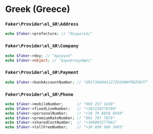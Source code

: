 # Greek (Greece)

### `Faker\Provider\el_GR\Address`

```php
echo $faker->prefecture; // "Θερμαϊκός"
```

### `Faker\Provider\el_GR\Company`

```php
echo $faker->doy; // "Αμοργού"
echo $faker->object; // "Δημοσιογράφος"
```

### `Faker\Provider\el_GR\Payment`

```php
echo $faker->bankAccountNumber; // "GR173660451Z7ZO3VW6FR8Z99JT"
```

### `Faker\Provider\el_GR\Phone`

```php
echo $faker->mobileNumber;      // "693 257 1638"
echo $faker->fixedLineNumber;   // "+302158370760"
echo $faker->personalNumber;    // "+30 70 8858 6950"
echo $faker->premiumRateNumber; // "901 787 7879"
echo $faker->sharedCostNumber;  // "+308065277962"
echo $faker->tollFreeNumber;    // "+30 800 908 3465"
```
